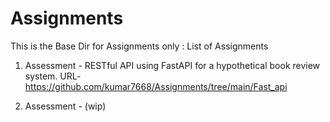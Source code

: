# Assignments


This is the Base Dir for Assignments only :
List of Assignments
1. Assessment -  RESTful API using FastAPI for a hypothetical book review system.
                 URL- https://github.com/kumar7668/Assignments/tree/main/Fast_api

   
3. Assessment - (wip)



